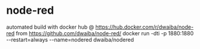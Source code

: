 # node-red
automated build with docker hub @ https://hub.docker.com/r/dwaiba/node-red from https://github.com/dwaiba/node-red/
docker run -dti -p 1880:1880 --restart=always --name=nodered dwaiba/nodered
